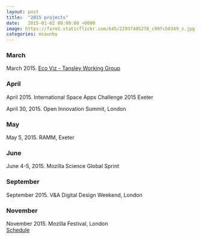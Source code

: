```yaml
---
layout: post
title:  "2015 projects"
date:   2015-01-02 08:00:00 +0000
image: https://farm1.staticflickr.com/645/22937405270_c99fcb0349_z.jpg
categories: msaunby
---
```


### March
March 2015. [Eco Viz - Tansley Working Group](https://ecoviz.wordpress.com/)

### April
April 2015. International Space Apps Challenge 2015 Exeter

April 30, 2015. Open Innovation Summit, London

### May
May 5, 2015. RAMM, Exeter

### June
June 4-5, 2015. Mozilla Science Global Sprint

### September
September 2015. V&A Digital Design Weekend, London

### November
November 2015. Mozilla Festival, London <br>
[Schedule](https://app.mozillafestival.org/)
